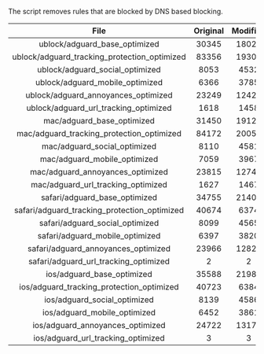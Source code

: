 The script removes rules that are blocked by DNS based blocking.


| File | Original | Modified |
|:----:|:-----:|:-----:|
| ublock/adguard_base_optimized | 30345 | 18023 |
| ublock/adguard_tracking_protection_optimized | 83356 | 19309 |
| ublock/adguard_social_optimized | 8053 | 4532 |
| ublock/adguard_mobile_optimized | 6366 | 3785 |
| ublock/adguard_annoyances_optimized | 23249 | 12429 |
| ublock/adguard_url_tracking_optimized | 1618 | 1458 |
| mac/adguard_base_optimized | 31450 | 19128 |
| mac/adguard_tracking_protection_optimized | 84172 | 20056 |
| mac/adguard_social_optimized | 8110 | 4581 |
| mac/adguard_mobile_optimized | 7059 | 3967 |
| mac/adguard_annoyances_optimized | 23815 | 12746 |
| mac/adguard_url_tracking_optimized | 1627 | 1467 |
| safari/adguard_base_optimized | 34755 | 21409 |
| safari/adguard_tracking_protection_optimized | 40674 | 6374 |
| safari/adguard_social_optimized | 8099 | 4565 |
| safari/adguard_mobile_optimized | 6397 | 3820 |
| safari/adguard_annoyances_optimized | 23966 | 12820 |
| safari/adguard_url_tracking_optimized | 2 | 2 |
| ios/adguard_base_optimized | 35588 | 21981 |
| ios/adguard_tracking_protection_optimized | 40723 | 6384 |
| ios/adguard_social_optimized | 8139 | 4586 |
| ios/adguard_mobile_optimized | 6452 | 3861 |
| ios/adguard_annoyances_optimized | 24722 | 13174 |
| ios/adguard_url_tracking_optimized | 3 | 3 |